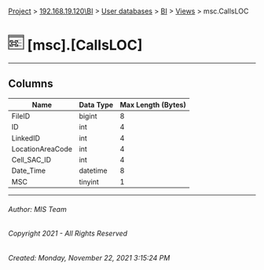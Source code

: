 #### 

[Project](../../../../index.md) > [192.168.19.120\\BI](../../../index.md) > [User databases](../../index.md) > [BI](../index.md) > [Views](Views.md) > msc.CallsLOC

# ![Views](../../../../Images/View32.png) [msc].[CallsLOC]

---

## <a name="#columns"></a>Columns

| Name | Data Type | Max Length (Bytes) |
|---|---|---|
| FileID | bigint | 8 |
| ID | int | 4 |
| LinkedID | int | 4 |
| LocationAreaCode | int | 4 |
| Cell_SAC_ID | int | 4 |
| Date_Time | datetime | 8 |
| MSC | tinyint | 1 |


---

###### Author:  MIS Team

###### Copyright 2021 - All Rights Reserved

###### Created: Monday, November 22, 2021 3:15:24 PM


